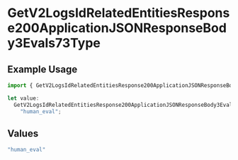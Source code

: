 # GetV2LogsIdRelatedEntitiesResponse200ApplicationJSONResponseBody3Evals73Type

## Example Usage

```typescript
import { GetV2LogsIdRelatedEntitiesResponse200ApplicationJSONResponseBody3Evals73Type } from "orq-poc-typescript-multi-env-version/models/operations";

let value:
  GetV2LogsIdRelatedEntitiesResponse200ApplicationJSONResponseBody3Evals73Type =
    "human_eval";
```

## Values

```typescript
"human_eval"
```